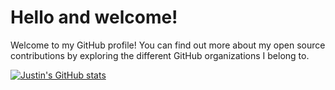 # Hello and welcome!

Welcome to my GitHub profile!
You can find out more about my open source contributions by exploring the different GitHub organizations I belong to.

[![Justin's GitHub stats](https://github-readme-stats.vercel.app/api?username=jwflory "Justin's GitHub stats - click to make your own badge")](https://github.com/anuraghazra/github-readme-stats)
